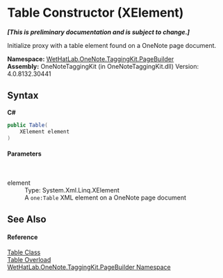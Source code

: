 # Table Constructor (XElement)
 _**\[This is preliminary documentation and is subject to change.\]**_

Initialize proxy with a table element found on a OneNote page document.

**Namespace:**&nbsp;<a href="56352230-71f2-f4b7-63a8-983965663af5.md">WetHatLab.OneNote.TaggingKit.PageBuilder</a><br />**Assembly:**&nbsp;OneNoteTaggingKit (in OneNoteTaggingKit.dll) Version: 4.0.8132.30441

## Syntax

**C#**<br />
``` C#
public Table(
	XElement element
)
```


#### Parameters
&nbsp;<dl><dt>element</dt><dd>Type: System.Xml.Linq.XElement<br />A `one:Table` XML element on a OneNote page document</dd></dl>

## See Also


#### Reference
<a href="27dfc48a-6070-557b-cdfa-2152403138b3.md">Table Class</a><br /><a href="15c8387a-8147-f46f-e5b2-d23eb6b2376d.md">Table Overload</a><br /><a href="56352230-71f2-f4b7-63a8-983965663af5.md">WetHatLab.OneNote.TaggingKit.PageBuilder Namespace</a><br />